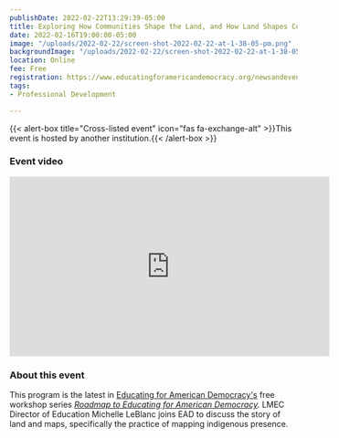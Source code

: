 ```yaml
---
publishDate: 2022-02-22T13:29:39-05:00
title: Exploring How Communities Shape the Land, and How Land Shapes Communities
date: 2022-02-16T19:00:00-05:00
image: "/uploads/2022-02-22/screen-shot-2022-02-22-at-1-38-05-pm.png"
backgroundImage: "/uploads/2022-02-22/screen-shot-2022-02-22-at-1-38-05-pm.png"
location: Online
fee: Free
registration: https://www.educatingforamericandemocracy.org/newsandevents/professional-development/#intro-series
tags:
- Professional Development

---
```

{{< alert-box title="Cross-listed event" icon="fas fa-exchange-alt" >}}This event is hosted by another institution.{{< /alert-box >}}

### Event video

<iframe width="560" height="315" src="https://www.youtube.com/embed/bIu4Pi42fHw" title="YouTube video player" frameborder="0" allow="accelerometer; autoplay; clipboard-write; encrypted-media; gyroscope; picture-in-picture" allowfullscreen></iframe>

### About this event

This program is the latest in [Educating for American Democracy's](https://www.educatingforamericandemocracy.org/) free workshop series [_Roadmap to Educating for American Democracy_](https://www.educatingforamericandemocracy.org/newsandevents/professional-development/#intro-series)_._ LMEC Director of Education Michelle LeBlanc joins EAD to discuss the story of land and maps, specifically the practice of mapping indigenous presence. 